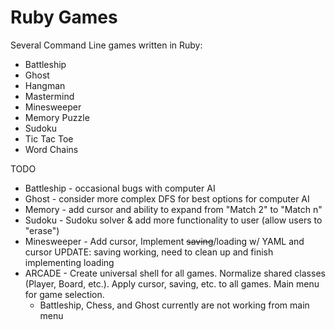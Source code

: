 # Ruby Games
Several Command Line games written in Ruby:

* Battleship
* Ghost
* Hangman
* Mastermind
* Minesweeper
* Memory Puzzle
* Sudoku
* Tic Tac Toe
* Word Chains

TODO
* Battleship - occasional bugs with computer AI
* Ghost - consider more complex DFS for best options for computer AI
* Memory - add cursor and ability to expand from "Match 2" to "Match n"
* Sudoku - Sudoku solver & add more functionality to user (allow users to "erase")
* Minesweeper - Add cursor, Implement ~~saving~~/loading w/ YAML and cursor UPDATE: saving working, need to clean up and finish implementing loading
* ARCADE - Create universal shell for all games.  Normalize shared classes (Player, Board, etc.).  Apply cursor, saving, etc. to all games.  Main menu for game selection.
  - Battleship, Chess, and Ghost currently are not working from main menu
